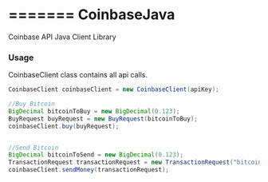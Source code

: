 =======
CoinbaseJava
============

Coinbase API Java Client Library


### Usage

CoinbaseClient class contains all api calls.

```java
CoinbaseClient coinbaseClient = new CoinbaseClient(apiKey);

//Buy Bitcoin
BigDecimal bitcoinToBuy = new BigDecimal(0.123);
BuyRequest buyRequest = new BuyRequest(bitcoinToBuy);
coinbaseClient.buy(buyRequest);


//Send Bitcoin
BigDecimal bitcoinToSend = new BigDecimal(0.123);
TransactionRequest transactionRequest = new TransactionRequest("bitcoinAddress", bitcoinToSend, "Transaction Note");
coinbaseClient.sendMoney(transactionRequest);
```